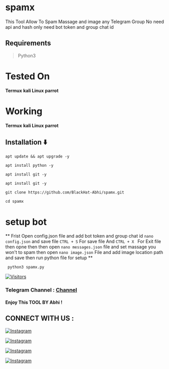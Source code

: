 # spamx

This Tool Allow To Spam Massage and image any Telegram Group No need api and hash only need bot token and group chat id

## Requirements

> Python3 <br>



# Tested On

**Termux**
**kali Linux**
**parrot**

# Working

**Termux**
**kali Linux**
**parrot**

## Installation ⬇️

`apt update && apt upgrade -y`


`apt install python -y`


`apt install git -y`


`apt install git -y`


`git clone https://github.com/BlackHat-Abhi/spamx.git `

`cd spamx `


# setup bot 

** Frist Open config.json file and add bot token and group chat id  `nano config.json`  and  save file `CTRL + S` For save file And `CTRL + X ` For Exit file then opne then then open `nano messages.json` file and set massage you won't to spam then open ` nano image.json ` File and add image location path and save then run python file for setup **

` python3 spamx.py`



[![Visitors](https://visitor-badge.glitch.me/badge?page_id=BlackHat-spamx)](https://github.com/BlackHat-Abhi/spamx)

### Telegram Channel : [Channel](https://t.me/BlackHat_HackerX)

#### Enjoy This TOOL BY Abhi !

## CONNECT WITH US :

[![Instagram](https://img.shields.io/badge/INSTAGRAM-FOLLOW-red?style=for-the-badge&logo=instagram)](https://instagram.com/blackhat_abhi)

[![Instagram](https://img.shields.io/badge/TELEGRAM-GROUP-red?style=for-the-badge&logo=telegram)](https://t.me/HackerX_Termux_Help)

[![Instagram](https://img.shields.io/badge/TELEGRAM-CHANNEL-red?style=for-the-badge&logo=telegram)](https://t.me/Blackhat_HackerX)

[![Instagram](https://img.shields.io/badge/WHATSAPP-JOINGROUP-red?style=for-the-badge&logo=whatsapp)](https://bit.ly/3LiuRV9)

  

